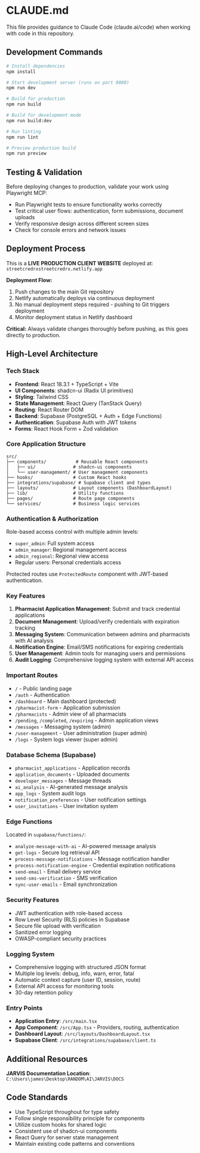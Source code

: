 # CLAUDE.md

This file provides guidance to Claude Code (claude.ai/code) when working with code in this repository.

## Development Commands

```bash
# Install dependencies
npm install

# Start development server (runs on port 8080)
npm run dev

# Build for production
npm run build

# Build for development mode
npm run build:dev

# Run linting
npm run lint

# Preview production build
npm run preview
```

## Testing & Validation

Before deploying changes to production, validate your work using Playwright MCP:
- Run Playwright tests to ensure functionality works correctly
- Test critical user flows: authentication, form submissions, document uploads
- Verify responsive design across different screen sizes
- Check for console errors and network issues

## Deployment Process

This is a **LIVE PRODUCTION CLIENT WEBSITE** deployed at: `streetcredrxstreetcredrx.netlify.app`

**Deployment Flow:**
1. Push changes to the main Git repository
2. Netlify automatically deploys via continuous deployment
3. No manual deployment steps required - pushing to Git triggers deployment
4. Monitor deployment status in Netlify dashboard

**Critical:** Always validate changes thoroughly before pushing, as this goes directly to production.

## High-Level Architecture

### Tech Stack
- **Frontend**: React 18.3.1 + TypeScript + Vite
- **UI Components**: shadcn-ui (Radix UI primitives)
- **Styling**: Tailwind CSS
- **State Management**: React Query (TanStack Query)
- **Routing**: React Router DOM
- **Backend**: Supabase (PostgreSQL + Auth + Edge Functions)
- **Authentication**: Supabase Auth with JWT tokens
- **Forms**: React Hook Form + Zod validation

### Core Application Structure

```
src/
├── components/           # Reusable React components
│   ├── ui/              # shadcn-ui components
│   └── user-management/ # User management components
├── hooks/               # Custom React hooks
├── integrations/supabase/ # Supabase client and types
├── layouts/             # Layout components (DashboardLayout)
├── lib/                 # Utility functions
├── pages/               # Route page components
└── services/            # Business logic services
```

### Authentication & Authorization

Role-based access control with multiple admin levels:
- `super_admin`: Full system access
- `admin_manager`: Regional management access  
- `admin_regional`: Regional view access
- Regular users: Personal credentials access

Protected routes use `ProtectedRoute` component with JWT-based authentication.

### Key Features

1. **Pharmacist Application Management**: Submit and track credential applications
2. **Document Management**: Upload/verify credentials with expiration tracking
3. **Messaging System**: Communication between admins and pharmacists with AI analysis
4. **Notification Engine**: Email/SMS notifications for expiring credentials
5. **User Management**: Admin tools for managing users and permissions
6. **Audit Logging**: Comprehensive logging system with external API access

### Important Routes
- `/` - Public landing page
- `/auth` - Authentication
- `/dashboard` - Main dashboard (protected)
- `/pharmacist-form` - Application submission
- `/pharmacists` - Admin view of all pharmacists
- `/pending`, `/completed`, `/expiring` - Admin application views
- `/messages` - Messaging system (admin)
- `/user-management` - User administration (super admin)
- `/logs` - System logs viewer (super admin)

### Database Schema (Supabase)
- `pharmacist_applications` - Application records
- `application_documents` - Uploaded documents
- `developer_messages` - Message threads
- `ai_analysis` - AI-generated message analysis
- `app_logs` - System audit logs
- `notification_preferences` - User notification settings
- `user_invitations` - User invitation system

### Edge Functions
Located in `supabase/functions/`:
- `analyze-message-with-ai` - AI-powered message analysis
- `get-logs` - Secure log retrieval API
- `process-message-notifications` - Message notification handler
- `process-notification-engine` - Credential expiration notifications
- `send-email` - Email delivery service
- `send-sms-verification` - SMS verification
- `sync-user-emails` - Email synchronization

### Security Features
- JWT authentication with role-based access
- Row Level Security (RLS) policies in Supabase
- Secure file upload with verification
- Sanitized error logging
- OWASP-compliant security practices

### Logging System
- Comprehensive logging with structured JSON format
- Multiple log levels: debug, info, warn, error, fatal
- Automatic context capture (user ID, session, route)
- External API access for monitoring tools
- 30-day retention policy

### Entry Points
- **Application Entry**: `/src/main.tsx`
- **App Component**: `/src/App.tsx` - Providers, routing, authentication
- **Dashboard Layout**: `/src/layouts/DashboardLayout.tsx`
- **Supabase Client**: `/src/integrations/supabase/client.ts`

## Additional Resources

**JARVIS Documentation Location**: `C:\Users\james\Desktop\RANDOM\AI\JARVIS\DOCS`

## Code Standards

- Use TypeScript throughout for type safety
- Follow single responsibility principle for components
- Utilize custom hooks for shared logic
- Consistent use of shadcn-ui components
- React Query for server state management
- Maintain existing code patterns and conventions